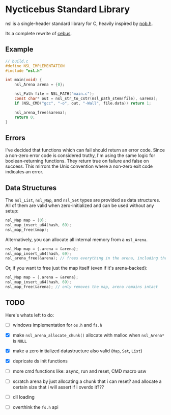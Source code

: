 # Nycticebus Standard Library
nsl is a single-header standard library for C, heavily inspired by [nob.h](https://github.com/tsoding/nob.h).

Its a complete rewrite of [cebus](https://github.com/Code-Nycticebus/cebus).

## Example

```c
// build.c
#define NSL_IMPLEMENTATION
#include "nsl.h"

int main(void) {
    nsl_Arena arena = {0};

    nsl_Path file = NSL_PATH("main.c");
    const char* out = nsl_str_to_cstr(nsl_path_stem(file), &arena);
    if (NSL_CMD("gcc", "-o", out, "-Wall", file.data)) return 1;

    nsl_arena_free(&arena);
    return 0;
}
```

## Errors
I've decided that functions which can fail should return an error code.
Since a non-zero error code is considered truthy, I'm using the same logic for boolean-returning functions. They return true on failure and false on success.
This mirrors the Unix convention where a non-zero exit code indicates an error.

## Data Structures

The `nsl_List`, `nsl_Map`, and `nsl_Set` types are provided as data structures. All of them are valid when zero-initialized and can be used without any setup:
```c
nsl_Map map = {0};
nsl_map_insert_u64(hash, 69);
nsl_map_free(&map);
```

Alternatively, you can allocate all internal memory from a `nsl_Arena`.
```c
nsl_Map map = {.arena = &arena};
nsl_map_insert_u64(hash, 69);
nsl_arena_free(&arena); // frees everything in the arena, including the map
```

Or, if you want to free just the map itself (even if it's arena-backed):
```c
nsl_Map map = {.arena = &arena};
nsl_map_insert_u64(hash, 69);
nsl_map_free(&arena); // only removes the map, arena remains intact
```


## TODO
Here's whats left to do:
- [ ] windows implementation for `os.h` and `fs.h`
- [x] make `nsl_arena_allocate_chunk()` allocate with malloc when `nsl_Arena*` is `NULL`
- [x] make a zero initialized datastructure also valid (`Map`, `Set`, `List`)
- [x] depricate ds init functions
- [ ] more cmd functions like: async, run and reset, CMD macro usw
- [ ] scratch arena by just allocating a chunk that i can reset? and allocate a certain size that i will assert if i overdo it??? 
- [ ] dll loading
- [ ] overthink the `fs.h` api

